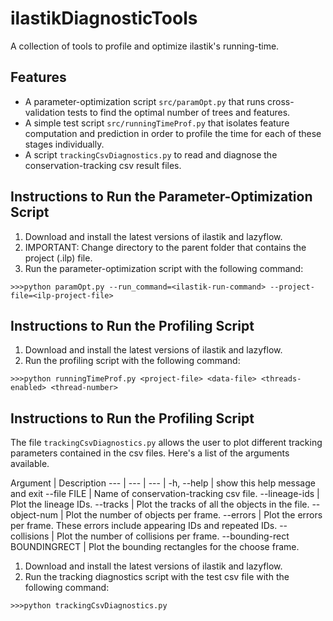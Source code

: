 
ilastikDiagnosticTools
============

A collection of tools to profile and optimize ilastik's running-time.

Features
--------

* A parameter-optimization script `src/paramOpt.py` that runs cross-validation tests to find the optimal number of trees and features.
* A simple test script `src/runningTimeProf.py` that isolates feature computation and prediction in order to profile the time for each of these stages individually.
* A script `trackingCsvDiagnostics.py` to read and diagnose the conservation-tracking csv result files.


Instructions to Run the Parameter-Optimization Script
-----------------------------------------------------

1. Download and install the latest versions of ilastik and lazyflow.
2. IMPORTANT: Change directory to the parent folder that contains the project (.ilp) file.
3. Run the parameter-optimization script with the following command:

`>>>python paramOpt.py --run_command=<ilastik-run-command> --project-file=<ilp-project-file>`

Instructions to Run the Profiling Script
---------------------------------------
1. Download and install the latest versions of ilastik and lazyflow.
2. Run the profiling script with the following command:

`>>>python runningTimeProf.py <project-file> <data-file> <threads-enabled> <thread-number>`

Instructions to Run the Profiling Script
---------------------------------------

The file `trackingCsvDiagnostics.py` allows the user to plot different tracking parameters contained in the csv files. Here's a list of the arguments available.

 Argument | Description
 --- | --- | --- |
 -h, --help | show this help message and exit
 --file FILE | Name of conservation-tracking csv file.
 --lineage-ids | Plot the lineage IDs.
 --tracks | Plot the tracks of all the objects in the file.
 --object-num | Plot the number of objects per frame.
 --errors | Plot the errors per frame. These errors include appearing IDs and repeated IDs.
 --collisions | Plot the number of collisions per frame.
 --bounding-rect BOUNDINGRECT | Plot the bounding rectangles for the choose frame.

1. Download and install the latest versions of ilastik and lazyflow.
2. Run the tracking diagnostics script with the test csv file with the following command:

`>>>python trackingCsvDiagnostics.py`

